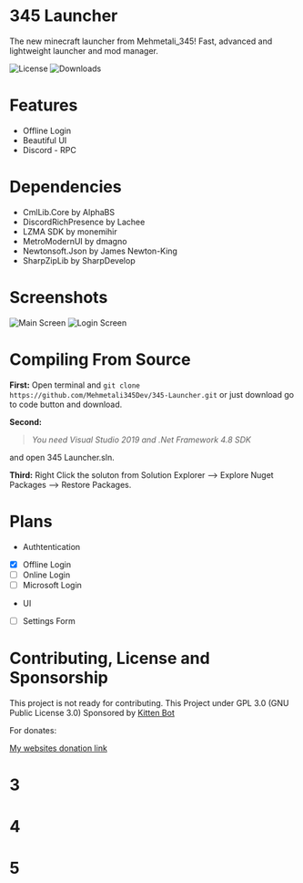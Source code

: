 # 345 Launcher
The new minecraft launcher from Mehmetali_345!
Fast, advanced and lightweight launcher and mod manager.

![License](https://img.shields.io/github/license/Mehmetali345Dev/345-Launcher?style=for-the-badge)
![Downloads](https://img.shields.io/github/downloads/Mehmetali345Dev/345-Launcher/total?style=for-the-badge)

# Features
 - Offline Login
 - Beautiful UI
 - Discord - RPC
 # Dependencies
 - CmlLib.Core by AlphaBS
 - DiscordRichPresence by Lachee
 - LZMA SDK by monemihir
 - MetroModernUI by dmagno
 - Newtonsoft.Json by James Newton-King
 - SharpZipLib by SharpDevelop
# Screenshots
![Main Screen](https://i.vgy.me/9fgh27.png)
![Login Screen](https://i.vgy.me/sEd3MN.png)
# Compiling From Source
**First:**
Open terminal and
`git clone https://github.com/Mehmetali345Dev/345-Launcher.git` or
just download go to code button and download.

**Second:**

> *You need Visual Studio 2019 and .Net Framework 4.8 SDK*

and open 345 Launcher.sln.

**Third:**
Right Click the soluton from Solution Explorer --> Explore Nuget Packages 
--> Restore Packages.
# Plans
 - Authtentication
 - [x] Offline Login
 - [ ] Online Login
 - [ ] Microsoft Login
 - UI
 - [ ] Settings Form
 # Contributing, License and Sponsorship
 This project is not ready for contributing.
 This Project under GPL 3.0 (GNU Public License 3.0)
Sponsored by [Kitten Bot](https://kittenbot.ml)

For donates:

[My websites donation link](https://mehmetali345.xyz/donate)

# 3
# 4
# 5
